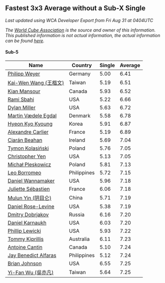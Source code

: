 ## Fastest 3x3 Average without a Sub-X Single

*Last updated using WCA Developer Export from Fri Aug 31 at 0404UTC*

*The [World Cube Association](https://www.worldcubeassociation.org) is the source and owner of this information. This published information is not actual information, the actual information can be found [here](https://www.worldcubeassociation.org/results).*

#### Sub-5

Name|Country|Single|Average
--|--|--|--
[Philipp Weyer](https://www.worldcubeassociation.org/persons/2010WEYE01)|Germany|5.00|6.41
[Kai-Wen Wang (王楷文)](https://www.worldcubeassociation.org/persons/2015WANG09)|Taiwan|5.19|6.51
[Kian Mansour](https://www.worldcubeassociation.org/persons/2015MANS03)|Canada|5.93|6.52
[Rami Sbahi](https://www.worldcubeassociation.org/persons/2011SBAH01)|USA|5.22|6.66
[Dylan Miller](https://www.worldcubeassociation.org/persons/2015MILL01)|USA|5.63|6.72
[Martin Vædele Egdal](https://www.worldcubeassociation.org/persons/2013EGDA02)|Denmark|5.58|6.78
[Hyeon Kyo Kyoung](https://www.worldcubeassociation.org/persons/2013KYOU01)|Korea|5.91|6.87
[Alexandre Carlier](https://www.worldcubeassociation.org/persons/2012CARL03)|France|5.19|6.89
[Ciarán Beahan](https://www.worldcubeassociation.org/persons/2012BEAH01)|Ireland|5.69|7.04
[Tymon Kolasiński](https://www.worldcubeassociation.org/persons/2016KOLA02)|Poland|5.76|7.05
[Christopher Yen](https://www.worldcubeassociation.org/persons/2016YENC01)|USA|5.13|7.05
[Michał Pleskowicz](https://www.worldcubeassociation.org/persons/2009PLES01)|Poland|5.81|7.13
[Leo Borromeo](https://www.worldcubeassociation.org/persons/2015BORR01)|Philippines|5.72|7.15
[Daniel Wannamaker](https://www.worldcubeassociation.org/persons/2011WANN01)|USA|5.96|7.18
[Juliette Sébastien](https://www.worldcubeassociation.org/persons/2014SEBA01)|France|6.06|7.18
[Mulun Yin (阴目仑)](https://www.worldcubeassociation.org/persons/2009YINM01)|China|5.71|7.19
[Daniel Rose-Levine](https://www.worldcubeassociation.org/persons/2015ROSE01)|USA|5.38|7.19
[Dmitry Dobrjakov](https://www.worldcubeassociation.org/persons/2011DOBR01)|Russia|6.16|7.20
[Daniel Karnaukh](https://www.worldcubeassociation.org/persons/2014KARN02)|USA|6.03|7.20
[Phillip Lewicki](https://www.worldcubeassociation.org/persons/2012LEWI01)|USA|5.93|7.22
[Tommy Kiprillis](https://www.worldcubeassociation.org/persons/2014KIPR01)|Australia|6.11|7.23
[Antoine Cantin](https://www.worldcubeassociation.org/persons/2010CANT02)|Canada|5.10|7.24
[Jay Benedict Alfaras](https://www.worldcubeassociation.org/persons/2009ALFA01)|Philippines|5.12|7.24
[Brian Johnson](https://www.worldcubeassociation.org/persons/2013JOHN10)|USA|6.55|7.25
[Yi-Fan Wu (吳亦凡)](https://www.worldcubeassociation.org/persons/2010WUIF01)|Taiwan|5.64|7.25
